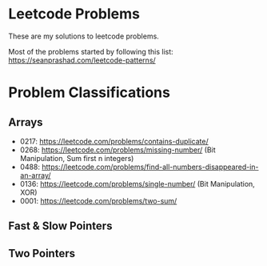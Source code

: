 # Leetcode Problems

These are my solutions to leetcode problems.

Most of the problems started by following this list:  
https://seanprashad.com/leetcode-patterns/

# Problem Classifications

## Arrays

- 0217: https://leetcode.com/problems/contains-duplicate/
- 0268: https://leetcode.com/problems/missing-number/ (Bit Manipulation, Sum first n integers)
- 0488: https://leetcode.com/problems/find-all-numbers-disappeared-in-an-array/
- 0136: https://leetcode.com/problems/single-number/ (Bit Manipulation, XOR)
- 0001: https://leetcode.com/problems/two-sum/


## Fast & Slow Pointers

## Two Pointers

